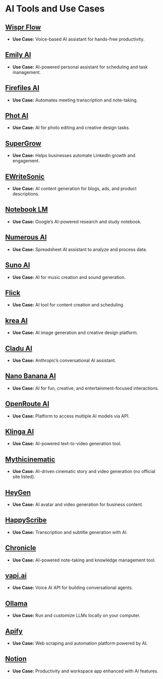 # AI Tools and Use Cases

## [Wispr Flow](https://wisprflow.ai/)
- **Use Case:** Voice-based AI assistant for hands-free productivity.

## [Emily AI](https://meetemily.ai/)
- **Use Case:** AI-powered personal assistant for scheduling and task management.

## [Firefiles AI](https://fireflies.ai/)
- **Use Case:** Automates meeting transcription and note-taking.

## [Phot AI](https://www.phot.ai/)
- **Use Case:** AI for photo editing and creative design tasks.

## [SuperGrow](https://www.supergrow.ai/)
- **Use Case:** Helps businesses automate LinkedIn growth and engagement.

## [EWriteSonic](https://writesonic.com/)
- **Use Case:** AI content generation for blogs, ads, and product descriptions.

## [Notebook LM](https://notebooklm.google.com/)
- **Use Case:** Google’s AI-powered research and study notebook.

## [Numerous AI](https://numerous.ai/)
- **Use Case:** Spreadsheet AI assistant to analyze and process data.

## [Suno AI](https://suno.com/)
- **Use Case:** AI for music creation and sound generation.

## [Flick](https://xkd7u.app.link/Fpm5pEoSqWb)
- **Use Case:** AI tool for content creation and scheduling.

## [krea AI](https://krea.ai)
- **Use Case:** AI image generation and creative design platform.

## [Cladu AI](https://claude.ai/)
- **Use Case:** Anthropic’s conversational AI assistant.

## [Nano Banana AI](https://nanobanana.ai/)
- **Use Case:** AI for fun, creative, and entertainment-focused interactions.

## [OpenRoute AI](https://openrouter.ai/)
- **Use Case:** Platform to access multiple AI models via API.

## [Klinga AI](https://app.klingai.com/)
- **Use Case:** AI-powered text-to-video generation tool.

## [Mythicinematic](#)
- **Use Case:** AI-driven cinematic story and video generation (no official site listed).

## [HeyGen](https://www.heygen.com/)
- **Use Case:** AI avatar and video generation for business content.

## [HappyScribe](https://www.happyscribe.com/)
- **Use Case:** Transcription and subtitle generation with AI.

## [Chronicle](https://link.outskill.com/)
- **Use Case:** AI-powered note-taking and knowledge management tool.

## [vapi.ai](https://vapi.ai/)
- **Use Case:** Voice AI API for building conversational agents.

## [Ollama](https://ollama.com/)
- **Use Case:** Run and customize LLMs locally on your computer.

## [Apify](https://apify.com/)
- **Use Case:** Web scraping and automation platform powered by AI.

## [Notion](https://www.notion.so/)
- **Use Case:** Productivity and workspace app enhanced with AI features.

